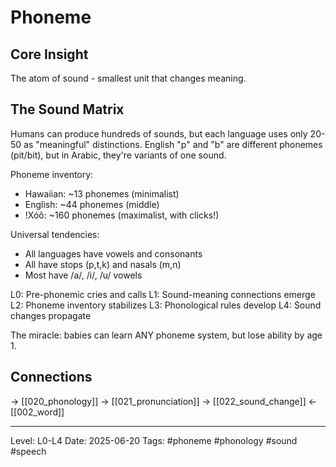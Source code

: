# Phoneme

## Core Insight
The atom of sound - smallest unit that changes meaning.

## The Sound Matrix

Humans can produce hundreds of sounds, but each language uses only 20-50 as "meaningful" distinctions. English "p" and "b" are different phonemes (pit/bit), but in Arabic, they're variants of one sound.

Phoneme inventory:
- Hawaiian: ~13 phonemes (minimalist)
- English: ~44 phonemes (middle)
- !Xóõ: ~160 phonemes (maximalist, with clicks!)

Universal tendencies:
- All languages have vowels and consonants
- All have stops (p,t,k) and nasals (m,n)
- Most have /a/, /i/, /u/ vowels

L0: Pre-phonemic cries and calls
L1: Sound-meaning connections emerge
L2: Phoneme inventory stabilizes
L3: Phonological rules develop
L4: Sound changes propagate

The miracle: babies can learn ANY phoneme system, but lose ability by age 1.

## Connections
→ [[020_phonology]]
→ [[021_pronunciation]]
→ [[022_sound_change]]
← [[002_word]]

---
Level: L0-L4
Date: 2025-06-20
Tags: #phoneme #phonology #sound #speech